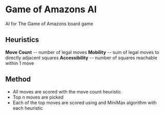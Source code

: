 # Game of Amazons AI
AI for The Game of Amazons board game


## Heuristics

**Move Count** -- number of legal moves
**Mobility** -- sum of legal moves to directly adjacent squares
**Accessibility** -- number of squares reachable within 1 move

## Method

* All moves are scored with the move count heuristic
* Top *n* moves are picked
* Each of the top moves are scored using and MiniMax algorithm with each heuristic

